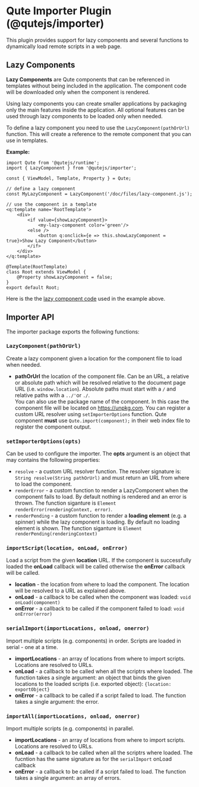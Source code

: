 # Qute Importer Plugin (@qutejs/importer)

This plugin provides support for lazy components and several functions to dynamically load remote scripts in a web page.

## Lazy Components

**Lazy Components** are Qute components that can be referenced in templates without being included in the application. The component code will be downloaded only when the component is rendered.

Using lazy components you can create smaller applications by packaging only the main features inside the application. All optional features can be used through lazy components to be loaded only when needed.

To define a lazy component you need to use the `LazyComponent(pathOrUrl)` function. This will create a reference to the remote component that you can use in templates.

**Example:**

```jsq
import Qute from '@qutejs/runtime';
import { LazyComponent } from '@qutejs/importer';

const { ViewModel, Template, Property } = Qute;

// define a lazy component
const MyLazyComponent = LazyComponent('/doc/files/lazy-component.js');

// use the component in a template
<q:template name='RootTemplate'>
    <div>
        <if value={showLazyComponent}>
            <my-lazy-component color='green'/>
        <else />
            <button q:onclick={e => this.showLazyComponent = true}>Show Lazy Component</button>
        </if>
    </div>
</q:template>

@Template(RootTemplate)
class Root extends ViewModel {
    @Property showLazyComponent = false;
}
export default Root;
```

Here is the the [lazy component code](/doc/files/lazy-component.js) used in the example above.

## Importer API

The importer package exports the following functions:

### `LazyComponent(pathOrUrl)`

Create a lazy component given a location for the component file to load when needed.

* **pathOrUrl** the location of the component file. Can be an URL, a relative or absolute path which will be resolved relative to the document page URL (i.e. `window.location`). Absolute paths must start with a `/` and relative paths with a `../'`or `./`.  \
You can also use the package name of the component. In this case the component file will be located on https://unpkg.com.
You can register a custom URL resolver using `setImporterOptions` function.
Qute component **must** use `Qute.import(component);` in their web index file to register the component output.

### `setImporterOptions(opts)`

Can be used to configure the importer. The **opts** argument is an object that may contains the following properties:

* `resolve` -  a custom URL resolver function. The resolver signature is: `String resolve(String pathOrUrl)` and must return an URL from where to load the component.
* `renderError` - a custom function to render a LazyComponent when the component fails to load. By default nothing is rendered and an error is thrown. The function siganture is `Element renderError(renderingContext, error)`.
* `renderPending` - a custom function to render a **loading element** (e.g. a spinner) while the lazy component is loading. By default no loading element is shown. The function siganture is `Element renderPending(renderingContext)`

### `importScript(location, onLoad, onError)`

Load a script from the given **location** URL. If the component is successfully loaded the **onLoad** callback will be called otherwise the **onError** callback will be called.

* **location** - the location from where to load the component. The location will be resolved to a URL as explained above.
* **onLoad** - a callback to be called when the component was loaded: `void onLoad(component)`
* **onError** - a callback to be called if the component failed to load: `void onError(error)`

### `serialImport(importLocations, onload, onerror)`

Import multiple scripts (e.g. components) in order. Scripts are loaded in serial - one at a time.

* **importLocations** - an array of locations from where to import scripts. Locations are resolved to URLs.
* **onLoad** - a callback to be called when all the scriptrs where loaded. The function takes a single argument: an object that binds the given locations to the loaded scripts (i.e. exported object): `{location: exportObject}`
* **onError** - a callback to be called if a script failed to load. The function takes a single argument: the error.

### `importAll(importLocations, onload, onerror)`

Import multiple scripts (e.g. components) in parallel.

* **importLocations** - an array of locations from where to import scripts. Locations are resolved to URLs.
* **onLoad** - a callback to be called when all the scriptrs where loaded. The fucntion has the same signature as for the `serialImport` onLoad callback
* **onError** - a callback to be called if a script failed to load. The function takes a single argument: an array of errors.
